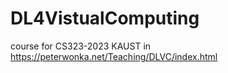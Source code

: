 # DL4VistualComputing
course for CS323-2023 KAUST in https://peterwonka.net/Teaching/DLVC/index.html
